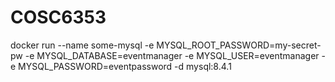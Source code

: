 # COSC6353

docker run --name some-mysql -e MYSQL_ROOT_PASSWORD=my-secret-pw -e MYSQL_DATABASE=eventmanager -e MYSQL_USER=eventmanager -e MYSQL_PASSWORD=eventpassword -d mysql:8.4.1